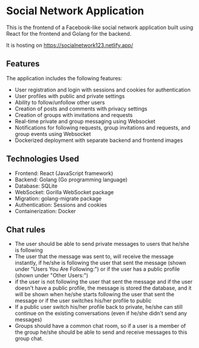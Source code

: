# Social Network Application

This is the frontend of a Facebook-like social network application built using React for the frontend and Golang for the backend.

It is hosting on https://socialnetwork123.netlify.app/

## Features

The application includes the following features:

- User registration and login with sessions and cookies for authentication
- User profiles with public and private settings
- Ability to follow/unfollow other users
- Creation of posts and comments with privacy settings
- Creation of groups with invitations and requests
- Real-time private and group messaging using Websocket
- Notifications for following requests, group invitations and requests, and group events using Websocket
- Dockerized deployment with separate backend and frontend images

## Technologies Used

- Frontend: React (JavaScript framework)
- Backend: Golang (Go programming language)
- Database: SQLite
- WebSocket: Gorilla WebSocket package
- Migration: golang-migrate package
- Authentication: Sessions and cookies
- Containerization: Docker

## Chat rules

- The user should be able to send private messages to users that he/she is following
- The user that the message was sent to, will receive the message instantly, if he/she is following the user that sent the message (shown under "Users You Are Following:") or if the user has a public profile (shown under "Other Users:")
- if the user is not following the user that sent the message and if the user doesn't have a public profile, the message is stored the database, and it will be shown when he/she starts following the user that sent the message or if the user switches his/her profile to public 
- If a public user switch his/her profile back to private, he/she can still continue on the existing conversations (even if he/she didn't send any messages)
- Groups should have a common chat room, so if a user is a member of the group he/she should be able to send and receive messages to this group chat.
